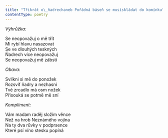 ```yaml
---
title: "Třikrát o\_ňadrechaneb Pořádná báseň se musískládat do komínku"
contentType: poetry
---
```


<section>

_Výhrůžka:_

</section>

<section>

Se neopovažuj o mě třít  
Mi rybí hlavu nasazovat  
Se ve dlouhých teskných  
Ňadrech více neopovažuj  
Se neopovažuj mě zábsti

</section>

<section>

_Obava:_

</section>

<section>

Svlíkni si mě do ponožek  
Rozsviť ňadry a nezhasni  
Tvé zrcadlo má osm nožek  
Přisouká se potmě mě sní

</section>

<section>

_Kompliment:_

</section>

<section>

Vám madam raděj složím věnce  
Než na hrob Neznámého vojína  
Na ty dva růvky v podprsence  
Které psí víno stesku popíná

</section>
